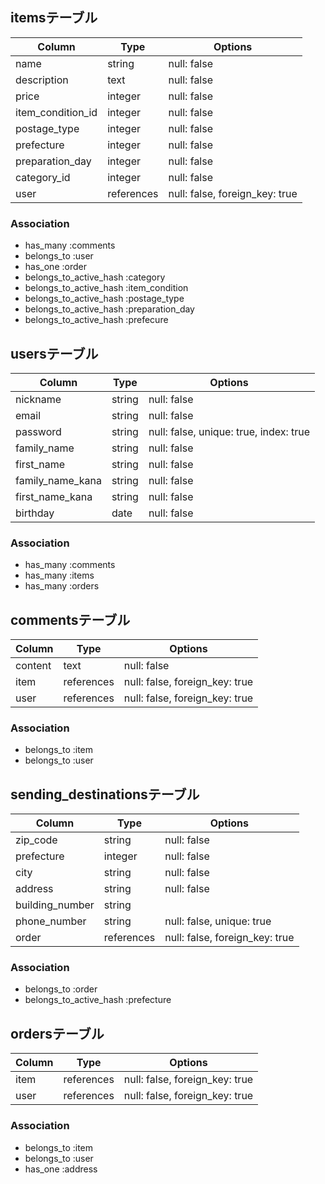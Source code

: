 ## itemsテーブル
| Column            | Type       | Options                        |
| ----------------- | ---------- | ------------------------------ |
| name              | string     | null: false                    |
| description       | text       | null: false                    |
| price             | integer    | null: false                    |
| item_condition_id | integer    | null: false                    |
| postage_type      | integer    | null: false                    |
| prefecture        | integer    | null: false                    |
| preparation_day   | integer    | null: false                    |
| category_id       | integer    | null: false                    |
| user              | references | null: false, foreign_key: true |
### Association
- has_many :comments
- belongs_to :user
- has_one :order
- belongs_to_active_hash :category
- belongs_to_active_hash :item_condition
- belongs_to_active_hash :postage_type
- belongs_to_active_hash :preparation_day
- belongs_to_active_hash :prefecure



## usersテーブル
| Column           | Type   | Options                                |
| ---------------- | ------ | -------------------------------------- |
| nickname         | string | null: false                            |
| email            | string | null: false                            |
| password         | string | null: false, unique: true, index: true |
| family_name      | string | null: false                            |
| first_name       | string | null: false                            |
| family_name_kana | string | null: false                            |
| first_name_kana  | string | null: false                            |
| birthday         | date   | null: false                            |
### Association
- has_many :comments
- has_many :items
- has_many :orders



## commentsテーブル
| Column  | Type       | Options                        |
| ------- | ---------- | ------------------------------ |
| content | text       | null: false                    |
| item    | references | null: false, foreign_key: true |
| user    | references | null: false, foreign_key: true |
### Association
- belongs_to :item
- belongs_to :user



## sending_destinationsテーブル
| Column          | Type       | Options                        |
| --------------- | ---------- | ------------------------------ |
| zip_code        | string     | null: false                    |
| prefecture      | integer    | null: false                    |
| city            | string     | null: false                    |
| address         | string     | null: false                    |
| building_number | string     |                                |
| phone_number    | string     | null: false, unique: true      |
| order           | references | null: false, foreign_key: true |
### Association
- belongs_to :order
- belongs_to_active_hash :prefecture


## ordersテーブル
| Column | Type       | Options                        |
| ------ | ---------- | ------------------------------ |
| item   | references | null: false, foreign_key: true |
| user   | references | null: false, foreign_key: true |
### Association
- belongs_to :item
- belongs_to :user
- has_one :address
